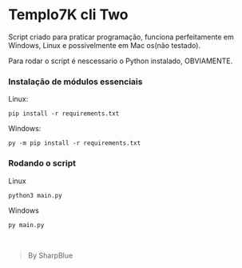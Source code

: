 # Templo7K cli Two

Script criado para praticar programação, funciona perfeitamente em Windows, Linux e possivelmente em Mac os(não testado).

Para rodar o script é nescessario o Python instalado, OBVIAMENTE.

### Instalação de módulos essenciais

Linux:
```
pip install -r requirements.txt
```

Windows:
```
py -m pip install -r requirements.txt
```

### Rodando o script

Linux
```
python3 main.py
```

Windows
```
py main.py
```
<br>

> By SharpBlue